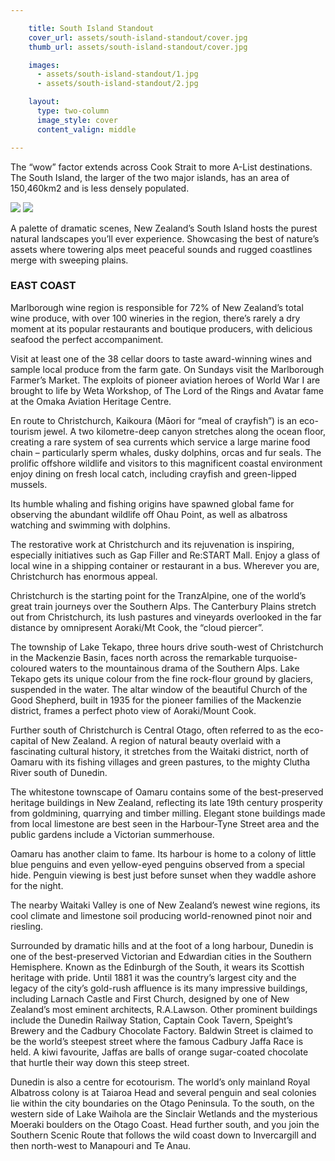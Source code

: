 ```yaml
---

    title: South Island Standout
    cover_url: assets/south-island-standout/cover.jpg
    thumb_url: assets/south-island-standout/cover.jpg

    images:
      - assets/south-island-standout/1.jpg
      - assets/south-island-standout/2.jpg

    layout:
      type: two-column
      image_style: cover
      content_valign: middle

---
```


The “wow” factor extends across Cook Strait to more A-List destinations.
The South Island, the larger of the two major islands, has an area of 150,460km2 and is less densely populated.

<img src="assets/south-island-standout/1.jpg" data-media-id="images:1">
<img src="assets/south-island-standout/2.jpg" data-media-id="images:2">

A palette of dramatic scenes, New Zealand’s South Island hosts the purest natural landscapes you’ll ever experience. Showcasing the best of nature’s assets where towering alps meet peaceful sounds and rugged coastlines merge with sweeping plains.

<h3>EAST COAST</h3>

Marlborough wine region is responsible for 72% of New Zealand’s total wine produce, with over 100 wineries in the region, there’s rarely a dry moment at its popular restaurants and boutique producers, with delicious seafood the perfect accompaniment.

Visit at least one of the 38 cellar doors to taste award-winning wines and sample local produce from the farm gate. On Sundays visit the Marlborough Farmer’s Market. The exploits of pioneer aviation heroes of World War I are brought to life by Weta Workshop, of The Lord of the Rings and Avatar fame at the Omaka Aviation Heritage Centre.

En route to Christchurch, Kaikoura (Māori for “meal of crayfish”) is an eco-tourism jewel. A two kilometre-deep canyon stretches along the ocean floor, creating a rare system of sea currents which service a large marine food chain – particularly sperm whales, dusky dolphins, orcas and fur seals. The prolific offshore wildlife and visitors to this magnificent coastal environment enjoy dining on fresh local catch, including crayfish and green-lipped mussels.

Its humble whaling and fishing origins have spawned global fame for observing the abundant wildlife off Ohau Point, as well as albatross watching and swimming with dolphins.

The restorative work at Christchurch and its rejuvenation is inspiring, especially initiatives such as Gap Filler and Re:START Mall. Enjoy a glass of local wine in a shipping container or restaurant in a bus. Wherever you are, Christchurch has enormous appeal.

Christchurch is the starting point for the TranzAlpine, one of the world’s great train journeys over the Southern Alps. The Canterbury Plains stretch out from Christchurch, its lush pastures and vineyards overlooked in the far distance by omnipresent Aoraki/Mt Cook, the “cloud piercer”.

The township of Lake Tekapo, three hours drive south-west of Christchurch in the Mackenzie Basin, faces north across the remarkable turquoise-coloured waters to the mountainous drama of the Southern Alps. Lake Tekapo gets its unique colour from the fine rock-flour ground by glaciers, suspended in the water. The altar window of the beautiful Church of the Good Shepherd, built in 1935 for the pioneer families of the Mackenzie district, frames a perfect photo view of Aoraki/Mount Cook.

Further south of Christchurch is Central Otago, often referred to as the eco-capital of New Zealand. A region of natural beauty overlaid with a fascinating cultural history, it stretches from the Waitaki district, north of Oamaru with its fishing villages and green pastures, to the mighty Clutha River south of Dunedin.

The whitestone townscape of Oamaru contains some of the best-preserved heritage buildings in New Zealand, reflecting its late 19th century prosperity from goldmining, quarrying and timber milling. Elegant stone buildings made from local limestone are best seen in the Harbour-Tyne Street area and the public gardens include a Victorian summerhouse.

Oamaru has another claim to fame. Its harbour is home to a colony of little blue penguins and even yellow-eyed penguins observed from a special hide. Penguin viewing is best just before sunset when they waddle ashore for the night. 

The nearby Waitaki Valley is one of New Zealand’s newest wine regions, its cool climate and limestone soil producing world-renowned pinot noir and riesling.

Surrounded by dramatic hills and at the foot of a long harbour, Dunedin is one of the best-preserved Victorian and Edwardian cities in the Southern Hemisphere. Known as the Edinburgh of the South, it wears its Scottish heritage with pride. Until 1881 it was the country’s largest city and the legacy of the city’s gold-rush affluence is its many impressive buildings, including Larnach Castle and First Church, designed by one of New Zealand’s most eminent architects, R.A.Lawson. Other prominent buildings include the Dunedin Railway Station, Captain Cook Tavern, Speight’s Brewery and the Cadbury Chocolate Factory. Baldwin Street is claimed to be the world’s steepest street where the famous Cadbury Jaffa Race is held. A kiwi favourite, Jaffas are balls of orange sugar-coated chocolate that hurtle their way down this steep street.

Dunedin is also a centre for ecotourism. The world’s only mainland Royal Albatross colony is at Taiaroa Head and several penguin and seal colonies lie within the city boundaries on the Otago Peninsula. To the south, on the western side of Lake Waihola are the Sinclair Wetlands and the mysterious Moeraki boulders on the Otago Coast.
Head further south, and you join the Southern Scenic Route that follows the wild coast down to Invercargill and then north-west to Manapouri and Te Anau.

